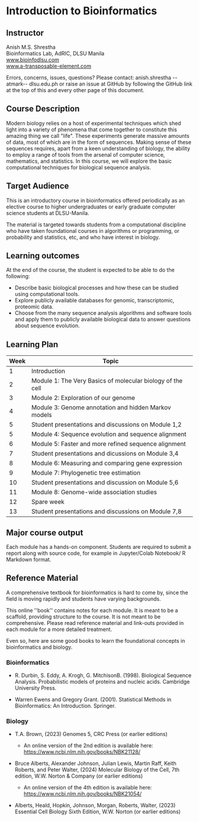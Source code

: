 # Introduction to Bioinformatics 

## Instructor
Anish M.S. Shrestha \
Bioinformatics Lab, 
AdRIC, DLSU Manila \
www.bioinfodlsu.com \
www.a-transposable-element.com

Errors, concerns, issues, questions?
Please contact:
anish.shrestha --atmark-- dlsu.edu.ph
or raise an issue at GitHub by following the GitHub link at the top of this and every other page of this document.

## Course Description
Modern biology relies on a host of experimental techniques which shed light into a variety of phenomena that come together to constitute this amazing thing we call "life". 
These experiments generate massive amounts of data, most of which are in the form of sequences.
Making sense of these sequences requires, apart from a keen understanding of biology, the ability to employ a range of tools from the arsenal of computer science, mathematics, and statistics.
In this course, we will explore the basic computational techniques for biological sequence analysis.

## Target Audience
This is an introductory course in bioinformatics offered periodically as an elective course to higher undergraduates or early graduate computer science students at DLSU-Manila. 

The material is targeted towards students from a computational discipline who have taken foundational courses in algorithms or programming, or probability and statistics, etc, and who have interest in biology.



## Learning outcomes
At the end of the course, the student is expected to be able to do the following:

- Describe basic biological processes and how these can be studied using computational tools.
- Explore publicly available databases for genomic, transcriptomic, proteomic data.
- Choose from the many sequence analysis algorithms and software tools and apply them to publicly available biological data to answer questions about sequence evolution.



## Learning Plan

| Week | Topic                                                  |  
| -----| ---------------------------------------------          | 
| 1    |  Introduction                                          | 
| 2    |  Module 1: The Very Basics of molecular biology of the cell     | 
| 3    |  Module 2: Exploration of our genome                   | 
| 4    |  Module 3: Genome annotation and hidden Markov models  | 
| 5    |  Student presentations and discussions on Module 1,2   | 
| 5    |  Module 4: Sequence evolution and sequence alignment   |
| 6    |  Module 5: Faster and more refined sequence alignment        |
| 7    |  Student presentations and dicussions on Module 3,4    |
| 8    |  Module 6: Measuring and comparing gene expression     |
| 9    |  Module 7: Phylogenetic tree estimation                |
| 10   |  Student presentations and discussion on Module 5,6    |
| 11   |  Module 8:  Genome-wide association studies            |
| 12   |  Spare week                                            |
| 13   |  Student presentations and discussions on Module 7,8   |                                        |

## Major course output

Each module has a hands-on component.
Students are required to submit a report along with source code, for example in Jupyter/Colab Notebook/ R Markdown format.


## Reference Material

A comprehensive textbook for bioinformatics is hard to come by, since the field is moving rapidly and students have varying backgrounds.

This online ''book'' contains notes for each module. 
It is meant to be a scaffold, providing structure to the course. 
It is not meant to be comprehensive.
Please read reference material and link-outs provided in each module for a more detailed treatment.


Even so, here are some good books to learn the foundational concepts in bioinformatics and biology.

### Bioinformatics
- R. Durbin, S. Eddy, A. Krogh, G. MitchisonB. (1998). Biological Sequence Analysis. Probabilistic models of proteins and nucleic acids. Cambridge University Press.

- Warren Ewens and Gregory Grant. (2001). Statistical Methods in Bioinformatics: An Introduction. Springer.

### Biology
- T.A. Brown, (2023) Genomes 5, CRC Press (or earlier editions)
    - An online version of the 2nd edition is available here: https://www.ncbi.nlm.nih.gov/books/NBK21128/

- Bruce Alberts, Alexander Johnson, Julian Lewis, Martin Raff, Keith Roberts, and Peter Walter, (2024) Molecular Biology of the Cell, 7th edition, W.W. Norton & Company (or earlier editions)
    - An online version of the 4th edition is available here: https://www.ncbi.nlm.nih.gov/books/NBK21054/

- Alberts, Heald, Hopkin, Johnson, Morgan, Roberts, Walter, (2023) Essential Cell Biology Sixth Edition, W.W. Norton (or earlier editions)


